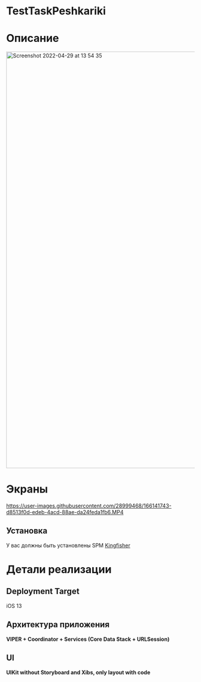 # TestTaskPeshkariki
# Описание
<img width="1115" alt="Screenshot 2022-04-29 at 13 54 35" src="https://user-images.githubusercontent.com/28999468/166141706-a09a2052-053e-46fb-b4f6-db149c756b35.png">

# Экраны
https://user-images.githubusercontent.com/28999468/166141743-d8513f0d-edeb-4acd-88ae-da24feda1fb6.MP4

## Установка
У вас должны быть установлены SPM <a href="https://github.com/onevcat/Kingfisher">Kingfisher</a>

# Детали реализации
## Deployment Target
iOS 13
## Архитектура приложения
**VIPER + Coordinator + Services (Core Data Stack + URLSession)**<br>
## UI
**UIKit without Storyboard and Xibs, only layout with code**<br>
